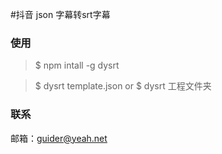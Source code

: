 #抖音 json 字幕转srt字幕






### 使用 

> $ npm intall -g dysrt

> $ dysrt template.json or $ dysrt 工程文件夹






### 联系

邮箱：guider@yeah.net
